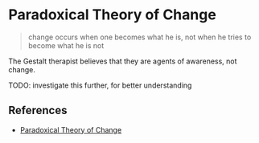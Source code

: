 # Paradoxical Theory of Change

> change occurs when one becomes what he is, not when he tries to become what he is not

The Gestalt therapist believes that they are agents of awareness, not change.

TODO: investigate this further, for better understanding

## References

* [Paradoxical Theory of Change](https://www.gestalt.org/arnie.htm)
